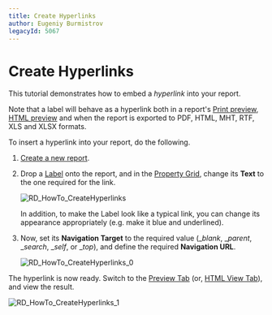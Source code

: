 ```yaml
---
title: Create Hyperlinks
author: Eugeniy Burmistrov
legacyId: 5067
---
```

# Create Hyperlinks
This tutorial demonstrates how to embed a _hyperlink_ into your report.

Note that a label will behave as a hyperlink both in a report's [Print preview](../../report-designer-reference/report-designer-ui/preview-tab.md), [HTML preview](../../report-designer-reference/report-designer-ui/html-view-tab.md) and when the report is exported to PDF, HTML, MHT, RTF, XLS and XLSX formats.

To insert a hyperlink into your report, do the following.
1. [Create a new report](../basic-operations/create-a-new-report.md).
2. Drop a [Label](../../report-designer-reference/report-controls/label.md) onto the report, and in the [Property Grid](../../report-designer-reference/report-designer-ui/property-grid.md), change its **Text** to the one required for the link.
	
	![RD_HowTo_CreateHyperlinks](../../../../../images/img11134.png)
	
	In addition, to make the Label look like a typical link, you can change its appearance appropriately (e.g. make it blue and underlined).
3. Now, set its **Navigation Target** to the required value (__blank_, __parent_, __search_, __self_, or __top_), and define the required **Navigation URL**.
	
	![RD_HowTo_CreateHyperlinks_0](../../../../../images/img8481.png)

The hyperlink is now ready. Switch to the [Preview Tab](../../report-designer-reference/report-designer-ui/preview-tab.md) (or, [HTML View Tab](../../report-designer-reference/report-designer-ui/html-view-tab.md)), and view the result.

![RD_HowTo_CreateHyperlinks_1](../../../../../images/img8482.png)